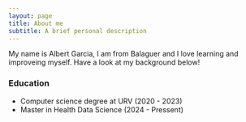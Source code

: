 ```yaml
---
layout: page
title: About me
subtitle: A brief personal description
---
```


My name is Albert Garcia, I am from Balaguer and I love learning and improveing myself. Have a look at my background below!

### Education

- Computer science degree at URV (2020 - 2023)
- Master in Health Data Science (2024 - Pressent)
